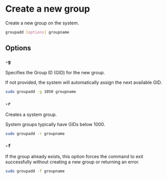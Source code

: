 # Create a new group

Create a new group on the system.

```sh
groupadd [options] groupname
```

## Options

### `-g`

Specifies the Group ID (GID) for the new group.

If not provided, the system will automatically assign the next available GID.

```sh
sudo groupadd -g 1050 groupname
```

### `-r`

Creates a system group.

System groups typically have GIDs below 1000.

```sh
sudo groupadd -r groupname
```

### `-f`

If the group already exists, this option forces the command to exit successfully without creating a new group or returning an error.

```sh
sudo groupadd -f groupname
```
